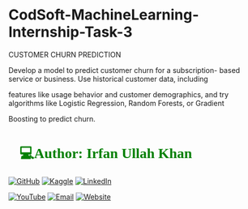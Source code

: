 # CodSoft-MachineLearning-Internship-Task-3

CUSTOMER CHURN PREDICTION

Develop a model to predict customer churn for a subscription-
based service or business. Use historical customer data, including

features like usage behavior and customer demographics, and try
algorithms like Logistic Regression, Random Forests, or Gradient

Boosting to predict churn.




<h1 style="font-family: 'poppins'; font-weight: bold; color: Green;">👨💻Author: Irfan Ullah Khan</h1>

[![GitHub](https://img.shields.io/badge/GitHub-Profile-blue?style=for-the-badge&logo=github)](https://github.com/programmarself) 
[![Kaggle](https://img.shields.io/badge/Kaggle-Profile-blue?style=for-the-badge&logo=kaggle)](https://www.kaggle.com/programmarself) 
[![LinkedIn](https://img.shields.io/badge/LinkedIn-Profile-blue?style=for-the-badge&logo=linkedin)](https://www.linkedin.com/in/irfan-ullah-khan-4a2871208/)  

[![YouTube](https://img.shields.io/badge/YouTube-Profile-red?style=for-the-badge&logo=youtube)](https://www.youtube.com/@irfanullahkhan7748) 
[![Email](https://img.shields.io/badge/Email-Contact%20Me-red?style=for-the-badge&logo=email)](mailto:programmarself@gmail.com)
[![Website](https://img.shields.io/badge/Website-Contact%20Me-red?style=for-the-badge&logo=website)](https://datasciencetoyou.odoo.com)
